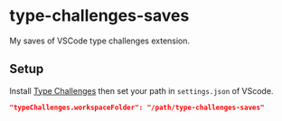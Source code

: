 # type-challenges-saves

My saves of VSCode type challenges extension.

## Setup

Install [Type Challenges](https://marketplace.visualstudio.com/items?itemName=YRM.type-challenges) then set your path in `settings.json` of VScode.

```json
"typeChallenges.workspaceFolder": "/path/type-challenges-saves"
```
